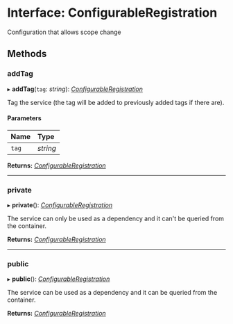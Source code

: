 # Interface: ConfigurableRegistration

Configuration that allows scope change

## Methods

### addTag

▸ **addTag**(`tag`: *string*): [*ConfigurableRegistration*](configurableregistration.md)

Tag the service (the tag will be added to previously added tags if there are).

#### Parameters

| Name | Type |
| :------ | :------ |
| `tag` | *string* |

**Returns:** [*ConfigurableRegistration*](configurableregistration.md)

___

### private

▸ **private**(): [*ConfigurableRegistration*](configurableregistration.md)

The service can only be used as a dependency and it can't be queried from the container.

**Returns:** [*ConfigurableRegistration*](configurableregistration.md)

___

### public

▸ **public**(): [*ConfigurableRegistration*](configurableregistration.md)

The service can be used as a dependency and it can be queried from the container.

**Returns:** [*ConfigurableRegistration*](configurableregistration.md)
